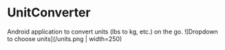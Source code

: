# UnitConverter
Android application to convert units (lbs to kg, etc.) on the go.
![Dropdown to choose units](/units.png | width=250)
